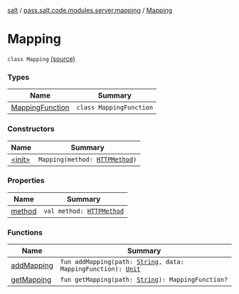 [salt](../../index.md) / [pass.salt.code.modules.server.mapping](../index.md) / [Mapping](./index.md)

# Mapping

`class Mapping` [(source)](https://github.com/kurbaniec-tgm/salt/tree/master/code/modules/server/mapping/Mapping.kt#L17)

### Types

| Name | Summary |
|---|---|
| [MappingFunction](-mapping-function/index.md) | `class MappingFunction` |

### Constructors

| Name | Summary |
|---|---|
| [&lt;init&gt;](-init-.md) | `Mapping(method: `[`HTTPMethod`](../-h-t-t-p-method/index.md)`)` |

### Properties

| Name | Summary |
|---|---|
| [method](method.md) | `val method: `[`HTTPMethod`](../-h-t-t-p-method/index.md) |

### Functions

| Name | Summary |
|---|---|
| [addMapping](add-mapping.md) | `fun addMapping(path: `[`String`](https://kotlinlang.org/api/latest/jvm/stdlib/kotlin/-string/index.html)`, data: MappingFunction): `[`Unit`](https://kotlinlang.org/api/latest/jvm/stdlib/kotlin/-unit/index.html) |
| [getMapping](get-mapping.md) | `fun getMapping(path: `[`String`](https://kotlinlang.org/api/latest/jvm/stdlib/kotlin/-string/index.html)`): MappingFunction?` |
